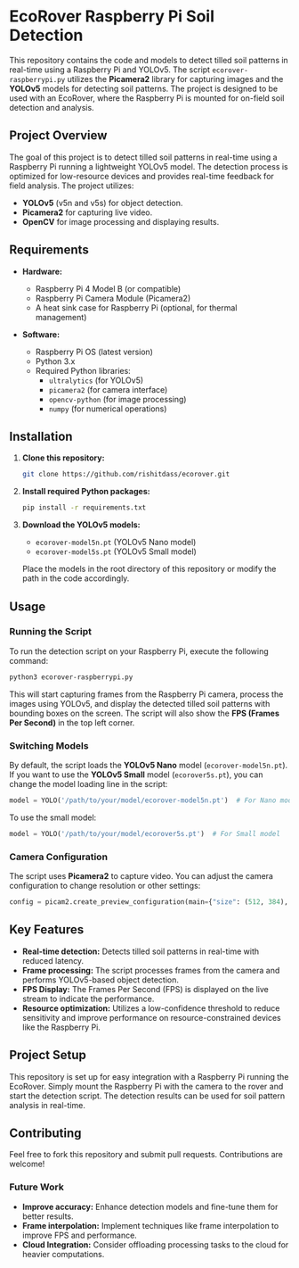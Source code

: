 
# EcoRover Raspberry Pi Soil Detection

This repository contains the code and models to detect tilled soil patterns in real-time using a Raspberry Pi and YOLOv5. The script `ecorover-raspberrypi.py` utilizes the **Picamera2** library for capturing images and the **YOLOv5** models for detecting soil patterns. The project is designed to be used with an EcoRover, where the Raspberry Pi is mounted for on-field soil detection and analysis.

## Project Overview

The goal of this project is to detect tilled soil patterns in real-time using a Raspberry Pi running a lightweight YOLOv5 model. The detection process is optimized for low-resource devices and provides real-time feedback for field analysis. The project utilizes:

- **YOLOv5** (v5n and v5s) for object detection.
- **Picamera2** for capturing live video.
- **OpenCV** for image processing and displaying results.

## Requirements

- **Hardware:**
  - Raspberry Pi 4 Model B (or compatible)
  - Raspberry Pi Camera Module (Picamera2)
  - A heat sink case for Raspberry Pi (optional, for thermal management)

- **Software:**
  - Raspberry Pi OS (latest version)
  - Python 3.x
  - Required Python libraries:
    - `ultralytics` (for YOLOv5)
    - `picamera2` (for camera interface)
    - `opencv-python` (for image processing)
    - `numpy` (for numerical operations)

## Installation

1. **Clone this repository:**

   ```bash
   git clone https://github.com/rishitdass/ecorover.git
   ```

2. **Install required Python packages:**

   ```bash
   pip install -r requirements.txt
   ```


3. **Download the YOLOv5 models:**

   - `ecorover-model5n.pt` (YOLOv5 Nano model)
   - `ecorover-model5s.pt` (YOLOv5 Small model)

   Place the models in the root directory of this repository or modify the path in the code accordingly.

## Usage

### Running the Script

To run the detection script on your Raspberry Pi, execute the following command:

```bash
python3 ecorover-raspberrypi.py
```

This will start capturing frames from the Raspberry Pi camera, process the images using YOLOv5, and display the detected tilled soil patterns with bounding boxes on the screen. The script will also show the **FPS (Frames Per Second)** in the top left corner.

### Switching Models

By default, the script loads the **YOLOv5 Nano** model (`ecorover-model5n.pt`). If you want to use the **YOLOv5 Small** model (`ecorover5s.pt`), you can change the model loading line in the script:

```python
model = YOLO('/path/to/your/model/ecorover-model5n.pt')  # For Nano model
```

To use the small model:

```python
model = YOLO('/path/to/your/model/ecorover5s.pt')  # For Small model
```

### Camera Configuration

The script uses **Picamera2** to capture video. You can adjust the camera configuration to change resolution or other settings:

```python
config = picam2.create_preview_configuration(main={"size": (512, 384), "format": "RGB888"})  # Adjust resolution
```

## Key Features

- **Real-time detection:** Detects tilled soil patterns in real-time with reduced latency.
- **Frame processing:** The script processes frames from the camera and performs YOLOv5-based object detection.
- **FPS Display:** The Frames Per Second (FPS) is displayed on the live stream to indicate the performance.
- **Resource optimization:** Utilizes a low-confidence threshold to reduce sensitivity and improve performance on resource-constrained devices like the Raspberry Pi.

## Project Setup

This repository is set up for easy integration with a Raspberry Pi running the EcoRover. Simply mount the Raspberry Pi with the camera to the rover and start the detection script. The detection results can be used for soil pattern analysis in real-time.

## Contributing

Feel free to fork this repository and submit pull requests. Contributions are welcome!

### Future Work

- **Improve accuracy:** Enhance detection models and fine-tune them for better results.
- **Frame interpolation:** Implement techniques like frame interpolation to improve FPS and performance.
- **Cloud Integration:** Consider offloading processing tasks to the cloud for heavier computations.

